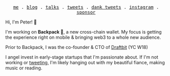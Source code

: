 <p align="center">
  <samp>
    <a href="https://peterp.me/about">me</a> .
    <a href="https://peterp.me">blog</a> .
    <a href="https://peterp.me/talks">talks</a> .
    <a href="https://twitter.com/peterpme">tweets</a> .
    <a href="https://twitter.com/search?q=(from%3Apeterpme)%20min_faves%3A200&src=typed_query">dank tweets</a> .
    <a href="https://instagram.com/peterpme">instagram</a> .
    <a href="https://github.com/sponsors/peterpme">sponsor</a>
  </samp>
</p>


Hi, I'm Peter! 👋

I'm working on **Backpack 🎒**, a new cross-chain wallet. My focus is getting the experience right on mobile & bringing web3 to a whole new audience. 

Prior to Backpack, I was the co-founder & CTO of [Draftbit](https://draftbit.com) (YC W18)

I angel invest in early-stage startups that I'm passionate about. If I'm not working or [tweeting](https://twitter.com/peterpme), I'm likely hanging out with my beautiful fiance, making music or reading.

